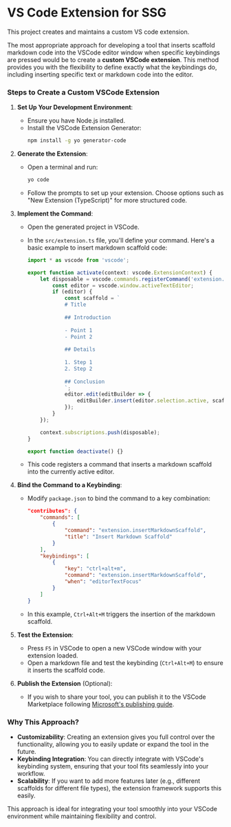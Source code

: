 # VS Code Extension for SSG

This project creates and maintains a custom VS code extension.

The most appropriate approach for developing a tool that inserts scaffold markdown code into the VSCode editor window when specific keybindings are pressed would be to create a **custom VSCode extension**. This method provides you with the flexibility to define exactly what the keybindings do, including inserting specific text or markdown code into the editor.

### Steps to Create a Custom VSCode Extension

1. **Set Up Your Development Environment**:
   - Ensure you have Node.js installed.
   - Install the VSCode Extension Generator:
     ```bash
     npm install -g yo generator-code
     ```

2. **Generate the Extension**:
   - Open a terminal and run:
     ```bash
     yo code
     ```
   - Follow the prompts to set up your extension. Choose options such as "New Extension (TypeScript)" for more structured code.

3. **Implement the Command**:
   - Open the generated project in VSCode.
   - In the `src/extension.ts` file, you'll define your command. Here's a basic example to insert markdown scaffold code:

     ```typescript
     import * as vscode from 'vscode';

     export function activate(context: vscode.ExtensionContext) {
         let disposable = vscode.commands.registerCommand('extension.insertMarkdownScaffold', () => {
             const editor = vscode.window.activeTextEditor;
             if (editor) {
                 const scaffold = `
                 # Title
                 
                 ## Introduction
                 
                 - Point 1
                 - Point 2
                 
                 ## Details
                 
                 1. Step 1
                 2. Step 2
                 
                 ## Conclusion
                 `;
                 editor.edit(editBuilder => {
                     editBuilder.insert(editor.selection.active, scaffold);
                 });
             }
         });

         context.subscriptions.push(disposable);
     }

     export function deactivate() {}
     ```

   - This code registers a command that inserts a markdown scaffold into the currently active editor.

4. **Bind the Command to a Keybinding**:
   - Modify `package.json` to bind the command to a key combination:

     ```json
     "contributes": {
         "commands": [
             {
                 "command": "extension.insertMarkdownScaffold",
                 "title": "Insert Markdown Scaffold"
             }
         ],
         "keybindings": [
             {
                 "key": "ctrl+alt+m",
                 "command": "extension.insertMarkdownScaffold",
                 "when": "editorTextFocus"
             }
         ]
     }
     ```

   - In this example, `Ctrl+Alt+M` triggers the insertion of the markdown scaffold.

5. **Test the Extension**:
   - Press `F5` in VSCode to open a new VSCode window with your extension loaded.
   - Open a markdown file and test the keybinding (`Ctrl+Alt+M`) to ensure it inserts the scaffold code.

6. **Publish the Extension** (Optional):
   - If you wish to share your tool, you can publish it to the VSCode Marketplace following [Microsoft's publishing guide](https://code.visualstudio.com/api/working-with-extensions/publishing-extension).

### Why This Approach?

- **Customizability**: Creating an extension gives you full control over the functionality, allowing you to easily update or expand the tool in the future.
- **Keybinding Integration**: You can directly integrate with VSCode's keybinding system, ensuring that your tool fits seamlessly into your workflow.
- **Scalability**: If you want to add more features later (e.g., different scaffolds for different file types), the extension framework supports this easily.

This approach is ideal for integrating your tool smoothly into your VSCode environment while maintaining flexibility and control.
